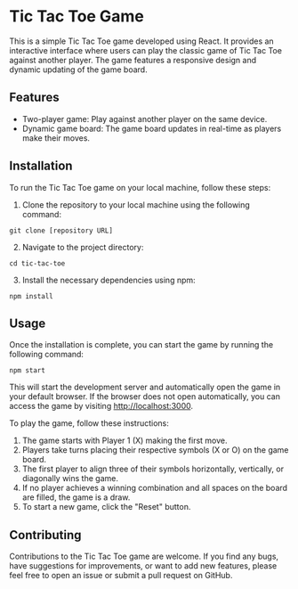 # Tic Tac Toe Game

This is a simple Tic Tac Toe game developed using React. It provides an interactive interface where users can play the classic game of Tic Tac Toe against another player. The game features a responsive design and dynamic updating of the game board.

## Features

- Two-player game: Play against another player on the same device.
- Dynamic game board: The game board updates in real-time as players make their moves.
## Installation

To run the Tic Tac Toe game on your local machine, follow these steps:

1. Clone the repository to your local machine using the following command:

```
git clone [repository URL]
```

2. Navigate to the project directory:

```
cd tic-tac-toe
```

3. Install the necessary dependencies using npm:

```
npm install
```

## Usage

Once the installation is complete, you can start the game by running the following command:

```
npm start
```

This will start the development server and automatically open the game in your default browser. If the browser does not open automatically, you can access the game by visiting [http://localhost:3000](http://localhost:3000).

To play the game, follow these instructions:

1. The game starts with Player 1 (X) making the first move.
2. Players take turns placing their respective symbols (X or O) on the game board.
3. The first player to align three of their symbols horizontally, vertically, or diagonally wins the game.
4. If no player achieves a winning combination and all spaces on the board are filled, the game is a draw.
5. To start a new game, click the "Reset" button.

## Contributing

Contributions to the Tic Tac Toe game are welcome. If you find any bugs, have suggestions for improvements, or want to add new features, please feel free to open an issue or submit a pull request on GitHub.
